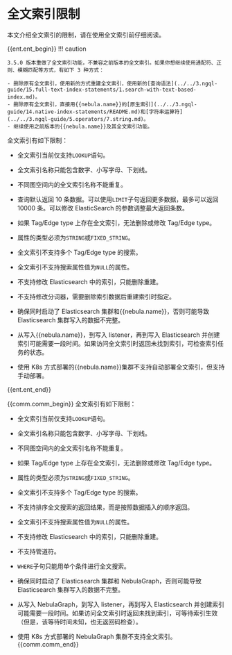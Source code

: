 # 全文索引限制

本文介绍全文索引的限制，请在使用全文索引前仔细阅读。

{{ent.ent_begin}}
!!! caution

    3.5.0 版本重做了全文索引功能，不兼容之前版本的全文索引。如果你想继续使用通配符、正则、模糊匹配等方式，有如下 3 种方式：

    - 删除原有全文索引，使用新的方式重建全文索引，使用新的[查询语法](../../3.ngql-guide/15.full-text-index-statements/1.search-with-text-based-index.md)。
    - 删除原有全文索引，直接用{{nebula.name}}的[原生索引](../../3.ngql-guide/14.native-index-statements/README.md)和[字符串运算符](../../3.ngql-guide/5.operators/7.string.md)。
    - 继续使用之前版本的{{nebula.name}}及其全文索引功能。

全文索引有如下限制：

- 全文索引当前仅支持`LOOKUP`语句。

- 全文索引名称只能包含数字、小写字母、下划线。

- 不同图空间内的全文索引名称不能重复。

- 查询默认返回 10 条数据。可以使用`LIMIT`子句返回更多数据，最多可以返回 10000 条。可以修改 ElasticSearch 的参数调整最大返回条数。

- 如果 Tag/Edge type 上存在全文索引，无法删除或修改 Tag/Edge type。

- 属性的类型必须为`STRING`或`FIXED_STRING`。

- 全文索引不支持多个 Tag/Edge type 的搜索。

- 全文索引不支持搜索属性值为`NULL`的属性。

- 不支持修改 Elasticsearch 中的索引，只能删除重建。

- 不支持修改分词器，需要删除索引数据后重建索引时指定。

- 确保同时启动了 Elasticsearch 集群和{{nebula.name}}，否则可能导致 Elasticsearch 集群写入的数据不完整。

- 从写入{{nebula.name}}，到写入 listener，再到写入 Elasticsearch 并创建索引可能需要一段时间。如果访问全文索引时返回未找到索引，可检查索引任务的状态。

- 使用 K8s 方式部署的{{nebula.name}}集群不支持自动部署全文索引，但支持手动部署。

{{ent.ent_end}}


{{comm.comm_begin}}
全文索引有如下限制：

- 全文索引当前仅支持`LOOKUP`语句。

- 全文索引名称只能包含数字、小写字母、下划线。

- 不同图空间内的全文索引名称不能重复。

- 如果 Tag/Edge type 上存在全文索引，无法删除或修改 Tag/Edge type。

- 属性的类型必须为`STRING`或`FIXED_STRING`。

- 全文索引不支持多个 Tag/Edge type 的搜索。

- 不支持排序全文搜索的返回结果，而是按照数据插入的顺序返回。

- 全文索引不支持搜索属性值为`NULL`的属性。

- 不支持修改 Elasticsearch 中的索引，只能删除重建。

- 不支持管道符。

- `WHERE`子句只能用单个条件进行全文搜索。

- 确保同时启动了 Elasticsearch 集群和 NebulaGraph，否则可能导致 Elasticsearch 集群写入的数据不完整。

- 从写入 NebulaGraph，到写入 listener，再到写入 Elasticsearch 并创建索引可能需要一段时间。如果访问全文索引时返回未找到索引，可等待索引生效（但是，该等待时间未知，也无返回码检查）。

- 使用 K8s 方式部署的 NebulaGraph 集群不支持全文索引。
{{comm.comm_end}}
